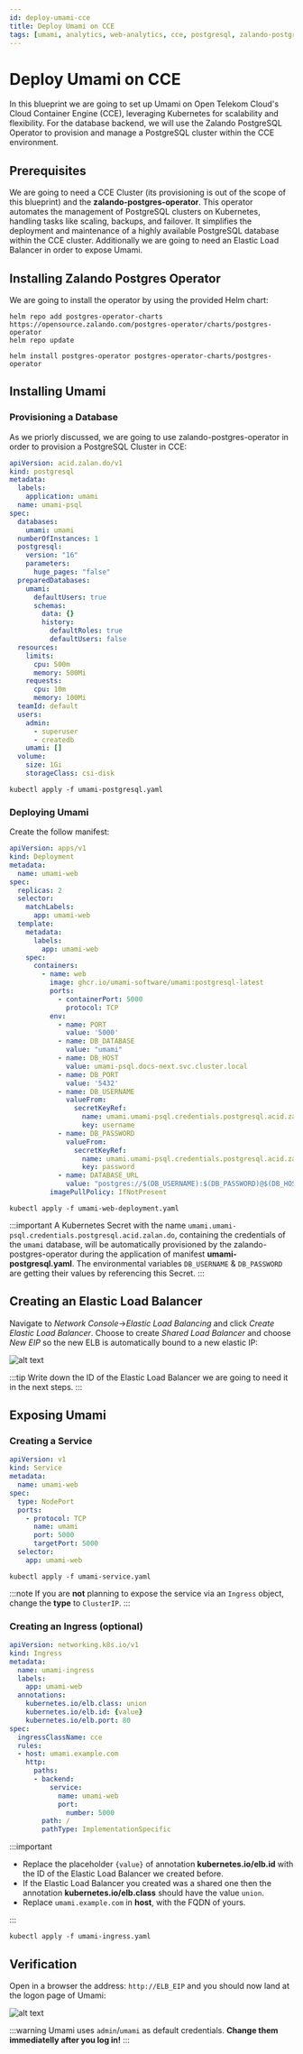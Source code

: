 ```yaml
---
id: deploy-umami-cce
title: Deploy Umami on CCE
tags: [umami, analytics, web-analytics, cce, postgresql, zalando-postgres-operator]
---
```


# Deploy Umami on CCE

In this blueprint we are going to set up Umami on Open Telekom Cloud's Cloud Container Engine (CCE), leveraging Kubernetes for scalability and flexibility. For the database backend, we will use the Zalando PostgreSQL Operator to provision and manage a PostgreSQL cluster within the CCE environment.

## Prerequisites

We are going to need a CCE Cluster (its provisioning is out of the scope of this blueprint) and the **zalando-postgres-operator**. This operator automates the management of PostgreSQL clusters on Kubernetes, handling tasks like scaling, backups, and failover. It simplifies the deployment and maintenance of a highly available PostgreSQL database within the CCE cluster. Additionally we are going to need an Elastic Load Balancer in order to expose Umami.

## Installing Zalando Postgres Operator

We are going to install the operator by using the provided Helm chart:

```shell
helm repo add postgres-operator-charts https://opensource.zalando.com/postgres-operator/charts/postgres-operator
helm repo update

helm install postgres-operator postgres-operator-charts/postgres-operator
```

## Installing Umami

### Provisioning a Database

As we priorly discussed, we are going to use zalando-postgres-operator in order to provision a PostgreSQL Cluster in CCE:

```yaml title="umami-postgresql.yaml"
apiVersion: acid.zalan.do/v1
kind: postgresql
metadata:
  labels:
    application: umami
  name: umami-psql
spec:
  databases:
    umami: umami
  numberOfInstances: 1
  postgresql:
    version: "16"
    parameters:  
      huge_pages: "false"
  preparedDatabases:
    umami:
      defaultUsers: true
      schemas:
        data: {}
        history:
          defaultRoles: true
          defaultUsers: false
  resources:
    limits:
      cpu: 500m
      memory: 500Mi
    requests:
      cpu: 10m
      memory: 100Mi
  teamId: default
  users:
    admin:
      - superuser
      - createdb
    umami: []
  volume:
    size: 1Gi
    storageClass: csi-disk
```

```shell
kubectl apply -f umami-postgresql.yaml
```

### Deploying Umami

Create the follow manifest:

```yaml title="umami-web-deployment.yaml"
apiVersion: apps/v1
kind: Deployment
metadata:
  name: umami-web    
spec:
  replicas: 2
  selector:
    matchLabels:
      app: umami-web
  template:
    metadata:
      labels:
        app: umami-web
    spec:
      containers:
        - name: web
          image: ghcr.io/umami-software/umami:postgresql-latest
          ports:
            - containerPort: 5000
              protocol: TCP
          env:
            - name: PORT
              value: '5000'
            - name: DB_DATABASE
              value: "umami"
            - name: DB_HOST
              value: umami-psql.docs-next.svc.cluster.local
            - name: DB_PORT
              value: '5432'
            - name: DB_USERNAME
              valueFrom:
                secretKeyRef:
                  name: umami.umami-psql.credentials.postgresql.acid.zalan.do
                  key: username
            - name: DB_PASSWORD
              valueFrom:
                secretKeyRef:
                  name: umami.umami-psql.credentials.postgresql.acid.zalan.do
                  key: password
            - name: DATABASE_URL
              value: "postgres://$(DB_USERNAME):$(DB_PASSWORD)@$(DB_HOST):$(DB_PORT)/$(DB_DATABASE)"
          imagePullPolicy: IfNotPresent
```

```shell
kubectl apply -f umami-web-deployment.yaml
```

:::important
A Kubernetes Secret with the name `umami.umami-psql.credentials.postgresql.acid.zalan.do`, containing the credentials of the `umami` database, will be automatically provisioned by the zalando-postgres-operator during the application of manifest **umami-postgresql.yaml**. The environmental variables `DB_USERNAME` & `DB_PASSWORD` are getting their values by referencing this Secret.
:::

## Creating an Elastic Load Balancer

Navigate to *Network Console*->*Elastic Load Balancing* and click *Create Elastic Load Balancer*. Choose to create *Shared Load Balancer* and choose *New EIP* so the new ELB is automatically bound to a new elastic IP:

![alt text](<../../../../../static/img/docs/blueprints/by-use-case/analytics/umami/Screenshot from 2024-09-10 14-32-38.png>)

:::tip
Write down the ID of the Elastic Load Balancer we are going to need it in the next steps.
:::

## Exposing Umami

### Creating a Service

```yaml title="umami-service.yaml"
apiVersion: v1
kind: Service
metadata:
  name: umami-web
spec:
  type: NodePort
  ports:
    - protocol: TCP
      name: umami
      port: 5000
      targetPort: 5000
  selector:
    app: umami-web
```

```shell
kubectl apply -f umami-service.yaml
```

:::note
If you are **not** planning to expose the service via an `Ingress` object, change the **type** to `ClusterIP`.
:::

### Creating an Ingress (optional)

```yaml title="umami-ingress.yaml"
apiVersion: networking.k8s.io/v1
kind: Ingress
metadata:
  name: umami-ingress
  labels:
    app: umami-web
  annotations:
    kubernetes.io/elb.class: union
    kubernetes.io/elb.id: {value}
    kubernetes.io/elb.port: 80
spec:
  ingressClassName: cce
  rules:
  - host: umami.example.com
    http:
      paths:
      - backend:
          service:
            name: umami-web
            port:
              number: 5000
        path: /
        pathType: ImplementationSpecific
```

:::important

- Replace the placeholder `{value}` of annotation **kubernetes.io/elb.id** with the ID of the Elastic Load Balancer we created before.
- If the Elastic Load Balancer you created was a shared one then the annotation **kubernetes.io/elb.class** should have the value `union`.
- Replace `umami.example.com` in **host**, with the FQDN of yours.

:::

```shell
kubectl apply -f umami-ingress.yaml
```

## Verification

Open in a browser the address: `http://ELB_EIP` and you should now land at the logon page of Umami:

![alt text](<../../../../../static/img/docs/blueprints/by-use-case/analytics/umami/Screenshot from 2024-09-10 15-05-13.png>)

:::warning
Umami uses `admin`/`umami` as default credentials. **Change them immediatelly after you log in!**
:::
